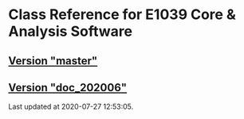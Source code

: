 # Class Reference for E1039 Core & Analysis Software
## [Version "master"](master/)
## [Version "doc_202006"](doc_202006/)
Last updated at 2020-07-27 12:53:05.
